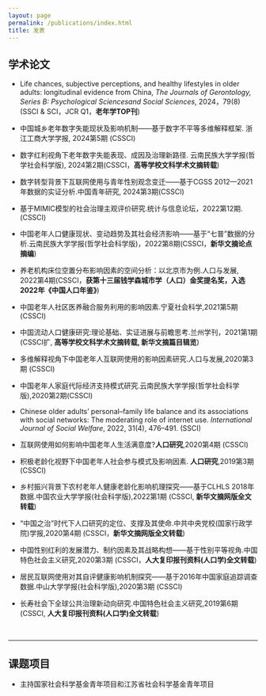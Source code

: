 ```yaml
---
layout: page
permalink: /publications/index.html
title: 发表
---
```


## **学术论文**
- Life chances, subjective perceptions, and healthy lifestyles in older adults: longitudinal evidence from China, *The Journals of Gerontology, Series B: Psychological Sciencesand Social Sciences*, 2024，79(8) (SSCI & SCI，JCR Q1，**老年学TOP刊**)
- 中国城乡老年数字失能现状及影响机制——基于数字不平等多维解释框架. 浙江工商大学学报, 2024第5期 (CSSCI)
- 数字红利视角下老年数字失能表现、成因及治理新路径. 云南民族大学学报(哲学社会科学版), 2024第2期(CSSCI，**高等学校文科学术文摘转载**)
- 数字转型背景下互联网使用与青年性别观念变迁——基于CGSS 2012—2021年数据的实证分析.中国青年研究, 2024第3期(CSSCI)
- 基于MIMIC模型的社会治理主观评价研究.统计与信息论坛，2022第12期. (CSSCI)
- 中国老年人口健康现状、变动趋势及其社会经济影响——基于“七普”数据的分析.云南民族大学学报(哲学社会科学版)，2022第8期(CSSCI，**新华文摘论点摘编**) 
- 养老机构床位空置分布影响因素的空间分析：以北京市为例.人口与发展, 2022第4期(CSSCI，**获第十三届钱学森城市学（人口）金奖提名奖，入选2022年《中国人口年鉴》**) 
- 中国老年人社区医养融合服务利用的影响因素.宁夏社会科学,2021第5期 (CSSCI) 
- 中国流动人口健康研究:理论基础、实证进展与前瞻思考.兰州学刊，2021第1期 (CSSCI扩, **高等学校文科学术文摘转载, 新华文摘篇目辑览**) 
- 多维解释视角下中国老年人互联网使用的影响因素研究.人口与发展,2020第3期 (CSSCI) 
- 中国老年人家庭代际经济支持模式研究.云南民族大学学报(哲学社会科学版),2020第2期(CSSCI) 
- Chinese older adults’ personal–family life balance and its associations with social networks: The moderating role of internet use. *International Journal of Social Welfare*, 2022, 31(4), 476–491. (SSCI)
- 互联网使用如何影响中国老年人生活满意度?**人口研究**,2020第4期 (CSSCI)   
- 积极老龄化视野下中国老年人社会参与模式及影响因素. **人口研究**,2019第3期(CSSCI) 
- 乡村振兴背景下农村老年人健康老龄化影响机理探究——基于CLHLS 2018年数据.中国农业大学学报(社会科学版),2022第1期 (CSSCI, **新华文摘网版全文转载**) 
- “中国之治”时代下人口研究的定位、支撑及其使命.中共中央党校(国家行政学院)学报,2020第4期 (CSSCI，**新华文摘网版全文转载**) 
- 中国性别红利的发展潜力、制约因素及其战略构想——基于性别平等视角.中国特色社会主义研究,2020第3期 (CSSCI，**人大复印报刊资料(人口学)全文转载**) 
- 居民互联网使用对其自评健康影响机制探究——基于2016年中国家庭追踪调查数据.中山大学学报(社会科学版),2020第3期 (CSSCI) 
- 长寿社会下全球公共治理新动向研究.中国特色社会主义研究,2019第6期 (CSSCI, **人大复印报刊资料(人口学)全文转载**) 

  <br>

---

## **课题项目**
- 主持国家社会科学基金青年项目和江苏省社会科学基金青年项目

  <br>
